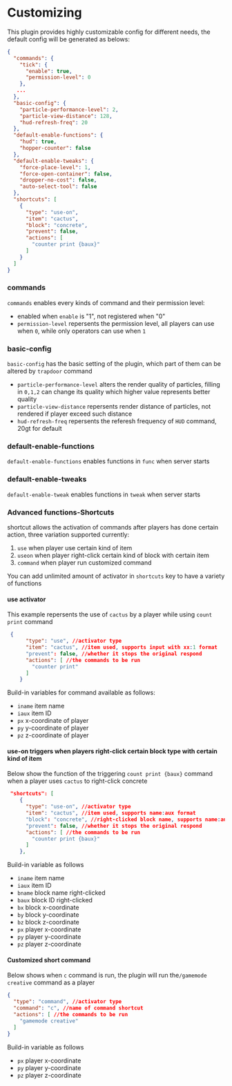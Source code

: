 # Customizing

This plugin provides highly customizable config for different needs, the default config will be generated as belows:

```json
{
  "commands": {
    "tick": {
      "enable": true,
      "permission-level": 0
    },
   ...
  },
  "basic-config": {
    "particle-performance-level": 2,
    "particle-view-distance": 128,
    "hud-refresh-freq": 20
  },
  "default-enable-functions": {
    "hud": true,
    "hopper-counter": false
  },
  "default-enable-tweaks": {
    "force-place-level": 1,
    "force-open-container": false,
    "dropper-no-cost": false,
    "auto-select-tool": false
  },
  "shortcuts": [
    {
      "type": "use-on",
      "item": "cactus",
      "block": "concrete",
      "prevent": false,
      "actions": [
        "counter print {baux}"
      ]
    }
  ]
}
```

### commands

`commands` enables every kinds of command and their permission level:

- enabled when `enable` is "1", not registered when "0"
- `permission-level` repersents the permission level, all players can use when `0`, while only operators can use when `1`

### basic-config

`basic-config` has the basic setting of the plugin, which part of them can be altered by `trapdoor` command

- `particle-performance-level` alters the render quality of particles, filling in `0,1,2` can change its quality which higher value represents better quality
- `particle-view-distance` repersents render distance of particles, not rendered if player exceed such distance
- `hud-refresh-freq` repersents the referesh frequency of `HUD` command, 20gt for default

### default-enable-functions
`default-enable-functions` enables functions in `func` when server starts

### default-enable-tweaks

`default-enable-tweak` enables functions in `tweak` when server starts



### Advanced functions-Shortcuts

shortcut allows the activation of commands after players has done certain action, three variation supported currently:

1. `use` when player use certain kind of item
2. `useon` when player right-click certain kind of block with certain item
3. `command` when player run customized command

You can add unlimited amount of activator in `shortcuts` key to have a variety of functions

#### use activator

This example repersents the use of `cactus` by a player while using `count print` command

```json
 {
      "type": "use", //activator type
      "item": "cactus", //item used, supports input with xx:1 format
      "prevent": false, //whether it stops the original respond
      "actions": [ //the commands to be run
        "counter print"
      ]
    }
```

Build-in variables for command available as follows:

- `iname` item name
- `iaux` item ID
- `px` x-coordinate of player
- `py` y-coordinate of player
- `pz` z-coordinate of player

#### use-on triggers when players right-click certain block type with certain kind of item

Below show the function of the triggering `count print {baux}` command when a player uses `cactus` to right-click concrete 

```json
 "shortcuts": [
    {
      "type": "use-on", //activator type
      "item": "cactus", //item used, supports name:aux format
      "block": "concrete", //right-clicked block name, supports name:aux format
      "prevent": false, //whether it stops the original respond
      "actions": [ //the commands to be run
        "counter print {baux}"
      ]
    },
```

Build-in variable as follows

- `iname` item name
- `iaux` item ID
- `bname` block name right-clicked
- `baux` block ID right-clicked
- `bx` block x-coordinate
- `by` block y-coordinate
- `bz` block z-coordinate
- `px` player x-coordinate
- `py` player y-coordinate
- `pz` player z-coordinate

#### Customized short command

Below shows when `c` command is run, the plugin will run the`/gamemode creative` command as a player

```json
{
  "type": "command", //activator type
  "command": "c", //name of command shortcut
  "actions": [ //the commands to be run
    "gamemode creative"
  ]
}
```

Build-in variable as follows

- `px` player x-coordinate
- `py` player y-coordinate
- `pz` player z-coordinate
